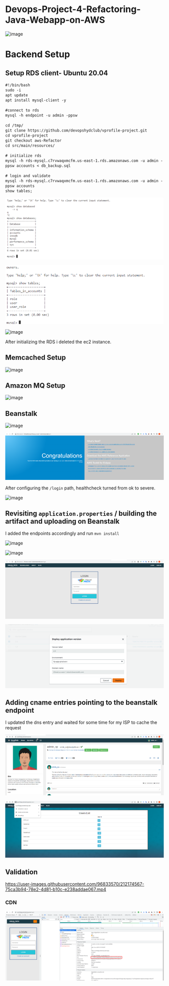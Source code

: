 # Devops-Project-4-Refactoring-Java-Webapp-on-AWS

![image](https://user-images.githubusercontent.com/96833570/212187295-07e6a1c9-4542-455e-9202-8db147e0b560.png)


# Backend Setup

## Setup RDS client- Ubuntu 20.04

```
#!/bin/bash
sudo -i
apt update
apt install mysql-client -y

#connect to rds
mysql -h endpoint -u admin -ppsw

cd /tmp/
git clone https://github.com/devopshydclub/vprofile-project.git
cd vprofile-project
git checkout aws-Refactor
cd src/main/resources/

# initialize rds
mysql -h rds-mysql.c7rvwaqxmcfm.us-east-1.rds.amazonaws.com -u admin -ppsw accounts < db_backup.sql

# login and validate
mysql -h rds-mysql.c7rvwaqxmcfm.us-east-1.rds.amazonaws.com -u admin -ppsw accounts
show tables;
```


![](20230614094729.png)


![](20230614095009.png)

![image](https://user-images.githubusercontent.com/96833570/211896524-7b3c95d6-cefb-4553-9e48-c0b130cb4c0f.png)


After initializing the RDS i deleted the ec2 instance.

## Memcached Setup 

![image](https://user-images.githubusercontent.com/96833570/211895811-506bcfe8-ffcc-4b1a-9b61-85f223044b5b.png)

## Amazon MQ Setup


![image](https://user-images.githubusercontent.com/96833570/211899042-2351bd59-01d2-4f3a-8ac6-bcb120b2d295.png)

## Beanstalk


![image](https://user-images.githubusercontent.com/96833570/211910719-17d56fa3-c079-4d01-bfbb-f3804535bbab.png)



![](20230614131740.png)


After configuring the `/login` path, healthcheck turned from ok to severe.



![image](https://user-images.githubusercontent.com/96833570/211918514-7c61039b-6ae6-48a4-8719-f6ae883e8397.png)

## Revisiting `application.properties` / building the artifact and uploading on Beanstalk

I added the endpoints accordingly and run  `mvn install`

![image](https://user-images.githubusercontent.com/96833570/211921285-f1b5ba76-9ffa-4a6a-857a-ed8f0f47ee7f.png)



![image](https://user-images.githubusercontent.com/96833570/211925112-002b8d5b-8981-45dc-9324-080478dc0134.png)

![](20230614140502.png)



![](20230614144211.png)

## Adding cname entries pointing to the beanstalk endpoint

I updated the dns entry and waited for some time for my ISP to cache the request


![](20230614144638.png)


![](20230614144942.png)


## Validation


https://user-images.githubusercontent.com/96833570/212174567-75ca3b94-78e2-4d81-b10c-e238addae067.mp4



### CDN

![](20230614151343.png)




